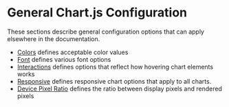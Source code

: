 # General Chart.js Configuration

These sections describe general configuration options that can apply elsewhere in the documentation. 

* [Colors](./colors.md) defines acceptable color values
* [Font](./fonts.md) defines various font options
* [Interactions](./interactions/README.md) defines options that reflect how hovering chart elements works
* [Responsive](./responsive.md) defines responsive chart options that apply to all charts.
* [Device Pixel Ratio](./device-pixel-ratio.md) defines the ratio between display pixels and rendered pixels 